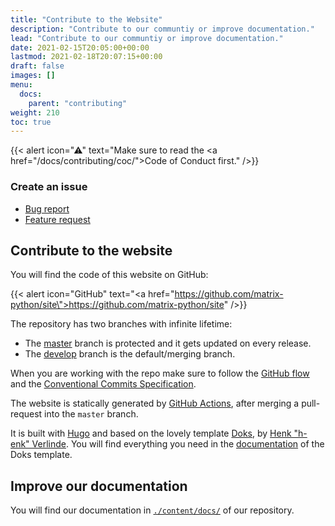 ```yaml
---
title: "Contribute to the Website"
description: "Contribute to our communtiy or improve documentation."
lead: "Contribute to our communtiy or improve documentation."
date: 2021-02-15T20:05:00+00:00
lastmod: 2021-02-18T20:07:15+00:00
draft: false
images: []
menu:
  docs:
    parent: "contributing"
weight: 210
toc: true
---
```


{{< alert icon="⚠" text="Make sure to read the <a href=\"/docs/contributing/coc/\">Code of Conduct</a> first." />}}

### Create an issue

- [Bug report](https://github.com/matrix-python/site/issues/new?template=bug-report---.md)
- [Feature request](https://github.com/matrix-python/site/issues/new?template=feature-request---.md)

## Contribute to the website

You will find the code of this website on GitHub:

{{< alert icon="GitHub" text="<a href=\"https://github.com/matrix-python/site\">https://github.com/matrix-python/site</a>" />}}

The repository has two branches with infinite lifetime:

- The [master](https://github.com/matrix-python/site/tree/master) branch is
  protected and it gets updated on every release.
- The [develop](https://github.com/matrix-python/site/tree/develop) branch is
  the default/merging branch.

When you are working with the repo make sure to follow the
[GitHub flow](https://guides.github.com/introduction/flow/) and the
[Conventional Commits Specification](https://www.conventionalcommits.org/en/v1.0.0/).

The website is statically generated by
[GitHub Actions](https://docs.github.com/en/actions/learn-github-actions),
after merging a pull-request into the `master` branch.

It is built with [Hugo](https://gohugo.io/) and based on the lovely template
[Doks](https://getdoks.org/), by
[Henk "h-enk" Verlinde](https://github.com/h-enk). You will find everything
you need in the
[documentation](https://getdoks.org/docs/prologue/introduction/) of the Doks
template.

## Improve our documentation

You will find our documentation in
[`./content/docs/`](https://github.com/matrix-python/site/tree/master/content/docs)
of our repository.

<!--vim: set ft=pandoc :-->

